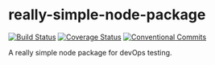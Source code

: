 # really-simple-node-package
[![Build Status](https://travis-ci.com/joyychang/really-simple-node-package.svg?branch=master)](https://travis-ci.com/joyychang/really-simple-node-package)
[![Coverage Status](https://coveralls.io/repos/github/joyychang/really-simple-node-package/badge.svg?branch=master)](https://coveralls.io/github/joyychang/really-simple-node-package?branch=master)
[![Conventional Commits](https://img.shields.io/badge/Conventional%20Commits-1.0.0-yellow.svg)](https://conventionalcommits.org)

A really simple node package for devOps testing.
